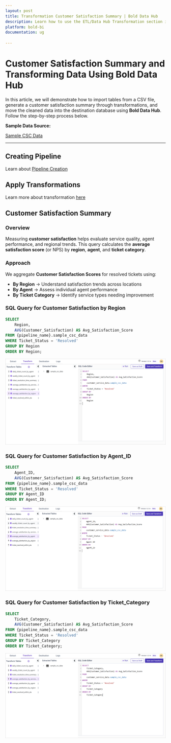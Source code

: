 ```yaml
---
layout: post
title: Transformation Customer Satisfaction Summary | Bold Data Hub
description: Learn how to use the ETL/Data Hub Transformation section in Bold BI Enterprise Edition. Discover simple steps to summarize the customer satisfaction and make the most of your analytics.
platform: bold-bi
documentation: ug

---
```


# Customer Satisfaction Summary and Transforming Data Using Bold Data Hub  

In this article, we will demonstrate how to import tables from a CSV file, generate a customer satisfaction summary through transformations, and move the cleaned data into the destination database using **Bold Data Hub**. Follow the step-by-step process below.

**Sample Data Source:**

[Sample CSC Data](https://billiondata.s3.us-east-1.amazonaws.com/TestBedSamples/sample_csc_data.csv)

---

## Creating Pipeline    

Learn about [Pipeline Creation](https://help.boldbi.com/working-with-data-sources/working-with-bold-data-hub/working-with-pipelines/)

## Apply Transformations

Learn more about transformation [here](https://help.boldbi.com/working-with-data-sources/working-with-bold-data-hub/transformation-preview/#transformation) 

## Customer Satisfaction Summary  

### Overview  

Measuring **customer satisfaction** helps evaluate service quality, agent performance, and regional trends. This query calculates the **average satisfaction score** (or NPS) by **region**, **agent**, and **ticket category**.  

### Approach  

We aggregate **Customer Satisfaction Scores** for resolved tickets using:  

- **By Region** → Understand satisfaction trends across locations  
- **By Agent** → Assess individual agent performance  
- **By Ticket Category** → Identify service types needing improvement  

### SQL Query for Customer Satisfaction by Region  

```sql
SELECT 
    Region, 
    AVG(Customer_Satisfaction) AS Avg_Satisfaction_Score 
FROM {pipeline_name}.sample_csc_data 
WHERE Ticket_Status = 'Resolved' 
GROUP BY Region 
ORDER BY Region;
```
![Tranformation Use Case](/static/assets/transformation-use-case/aggregation-and-summarization/images/satisfaction_by_region.png#max-width=100%)

### SQL Query for Customer Satisfaction by Agent_ID
```sql
SELECT 
    Agent_ID, 
    AVG(Customer_Satisfaction) AS Avg_Satisfaction_Score 
FROM {pipeline_name}.sample_csc_data 
WHERE Ticket_Status = 'Resolved' 
GROUP BY Agent_ID 
ORDER BY Agent_ID;
```

![Tranformation Use Case](/static/assets/transformation-use-case/aggregation-and-summarization/images/satisfaction_by_agent.png#max-width=100%)



### SQL Query for Customer Satisfaction by Ticket_Category
```sql
SELECT 
    Ticket_Category, 
    AVG(Customer_Satisfaction) AS Avg_Satisfaction_Score 
FROM {pipeline_name}.sample_csc_data 
WHERE Ticket_Status = 'Resolved' 
GROUP BY Ticket_Category 
ORDER BY Ticket_Category;
```
![Tranformation Use Case](/static/assets/transformation-use-case/aggregation-and-summarization/images/satisfaction_by_ticket.png#max-width=100%)